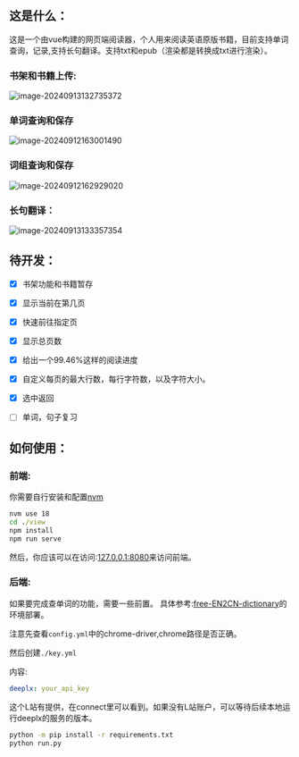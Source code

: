 ## 这是什么：

这是一个由vue构建的网页端阅读器，个人用来阅读英语原版书籍，目前支持单词查询，记录,支持长句翻译。支持txt和epub（渲染都是转换成txt进行渲染）。

### 书架和书籍上传:

![image-20240913132735372](https://image.baidu.com/search/down?url=https://img1.doubanio.com/view/photo/l/public/p2912962280.webp)

### 单词查询和保存

![image-20240912163001490](https://image.baidu.com/search/down?url=https://img1.doubanio.com/view/photo/l/public/p2912962279.webp)

### 词组查询和保存

 ![image-20240912162929020](https://image.baidu.com/search/down?url=https://img1.doubanio.com/view/photo/l/public/p2912962278.webp)

### 长句翻译：

![image-20240913133357354](https://image.baidu.com/search/down?url=https://img2.doubanio.com/view/photo/l/public/p2912962281.webp)



## 待开发：

* [x] 书架功能和书籍暂存
* [x] 显示当前在第几页
* [x] 快速前往指定页
* [x] 显示总页数
* [x] 给出一个99.46%这样的阅读进度
* [x] 自定义每页的最大行数，每行字符数，以及字符大小。
* [x] 选中返回
* [ ] 单词，句子复习



## 如何使用：

### 前端: 

你需要自行安装和配置[nvm](https://github.com/nvm-sh/nvm)

```cmd
nvm use 18
cd ./view
npm install 
npm run serve
```

然后，你应该可以在访问:[127.0.0.1:8080](127.0.0.1:8080)来访问前端。

### 后端:

如果要完成查单词的功能，需要一些前置。
具体参考:[free-EN2CN-dictionary](https://github.com/MrXnneHang/free-EN2CN-dictionary)的环境部署。  

注意先查看`config.yml`中的chrome-driver,chrome路径是否正确。

然后创建`./key.yml`

内容:

```yaml
deeplx: your_api_key
```

这个L站有提供，在connect里可以看到。如果没有L站账户，可以等待后续本地运行deeplx的服务的版本。

```cmd
python -m pip install -r requirements.txt
python run.py
```



